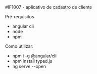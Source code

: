 ﻿#IF1007 - aplicativo de cadastro de cliente
 

Pré-requisitos
- angular cli 
- node
- npm

Como utilizar:
- npm i -g @angular/cli
- npm install typed.js
- ng serve --open 


